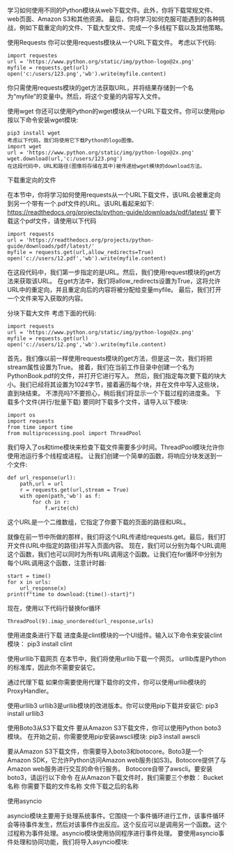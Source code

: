 学习如何使用不同的Python模块从web下载文件。此外，你将下载常规文件、web页面、Amazon S3和其他资源。
最后，你将学习如何克服可能遇到的各种挑战，例如下载重定向的文件、下载大型文件、完成一个多线程下载以及其他策略。

使用Requests
你可以使用requests模块从一个URL下载文件。
考虑以下代码:

    import requestes
    url = 'https://www.python.org/static/img/python-logo@2x.png'
    myfile = requests.get(url)
    open('c:/users/123.png','wb').write(myfile.content)
你只需使用requests模块的get方法获取URL，并将结果存储到一个名为“myfile”的变量中。然后，将这个变量的内容写入文件。

使用wget
你还可以使用Python的wget模块从一个URL下载文件。你可以使用pip按以下命令安装wget模块:

    pip3 install wget
    考虑以下代码，我们将使用它下载Python的logo图像。
    import wget
    url = 'https://www.python.org/static/img/python-logo@2x.png'
    wget.download(url,'c:/users/123.png')
    在这段代码中，URL和路径(图像将存储在其中)被传递给wget模块的download方法。
    
下载重定向的文件

在本节中，你将学习如何使用requests从一个URL下载文件，该URL会被重定向到另一个带有一个.pdf文件的URL。该URL看起来如下:
https://readthedocs.org/projects/python-guide/downloads/pdf/latest/
要下载这个pdf文件，请使用以下代码

    import requests
    url = 'https://readthedocs.org/projects/python-guide/downloads/pdf/latest/'
    myfile = requests.get(url,allow_redirects=True)
    open('c://users/12.pdf','wb').write(myfile.content)
在这段代码中，我们第一步指定的是URL。然后，我们使用request模块的get方法来获取该URL。
在get方法中，我们将allow_redirects设置为True，这将允许URL中的重定向，并且重定向后的内容将被分配给变量myfile。
最后，我们打开一个文件来写入获取的内容。
    
分块下载大文件
考虑下面的代码:

    import requests
    url = 'https://www.python.org/static/img/python-logo@2x.png'
    myfile = requests.get(url)
    open('c://users/12.png','wb').write(myfile.content)

首先，我们像以前一样使用requests模块的get方法，但是这一次，我们将把stream属性设置为True。
接着，我们在当前工作目录中创建一个名为PythonBook.pdf的文件，并打开它进行写入。
然后，我们指定每次要下载的块大小。我们已经将其设置为1024字节，接着遍历每个块，并在文件中写入这些块，直到块结束。
不漂亮吗?不要担心，稍后我们将显示一个下载过程的进度条。
下载多个文件(并行/批量下载)
要同时下载多个文件，请导入以下模块:

    import os
    import requests
    from time import time
    from multiprocessing.pool import ThreadPool
我们导入了os和time模块来检查下载文件需要多少时间。ThreadPool模块允许你使用池运行多个线程或进程。
让我们创建一个简单的函数，将响应分块发送到一个文件:

    def url_response(url):
        path,url = url
        r = requests.get(url,stream = True)
        with open(path,'wb') as f:
            for ch in r:
                f.write(ch)
这个URL是一个二维数组，它指定了你要下载的页面的路径和URL。

就像在前一节中所做的那样，我们将这个URL传递给requests.get。最后，我们打开文件(URL中指定的路径)并写入页面内容。
现在，我们可以分别为每个URL调用这个函数，我们也可以同时为所有URL调用这个函数。让我们在for循环中分别为每个URL调用这个函数，注意计时器:

    start = time()
    for x in urls:
        url_response(x)
    print(f"time to download:{time()-start}")
   
现在，使用以下代码行替换for循环
    
    ThreadPool(9).imap_unordered(url_response,urls)

使用进度条进行下载
进度条是clint模块的一个UI组件。输入以下命令来安装clint模块：
pip3 install clint

使用urllib下载网页
在本节中，我们将使用urllib下载一个网页。
urllib库是Python的标准库，因此你不需要安装它。

通过代理下载
如果你需要使用代理下载你的文件，你可以使用urllib模块的ProxyHandler。

使用urllib3
urllib3是urllib模块的改进版本。你可以使用pip下载并安装它:
pip3 install urllib3

使用Boto3从S3下载文件
要从Amazon S3下载文件，你可以使用Python boto3模块。
在开始之前，你需要使用pip安装awscli模块:
pip3 install awscli

要从Amazon S3下载文件，你需要导入boto3和botocore。Boto3是一个Amazon SDK，它允许Python访问Amazon web服务(如S3)。Botocore提供了与Amazon web服务进行交互的命令行服务。
Botocore自带了awscli。要安装boto3，请运行以下命令
在从Amazon下载文件时，我们需要三个参数：
 Bucket名称
你需要下载的文件名称
文件下载之后的名称
    
使用asyncio


asyncio模块主要用于处理系统事件。它围绕一个事件循环进行工作，该事件循环会等待事件发生，然后对该事件作出反应。这个反应可以是调用另一个函数。这个过程称为事件处理。asyncio模块使用协同程序进行事件处理。
要使用asyncio事件处理和协同功能，我们将导入asyncio模块:    
        


